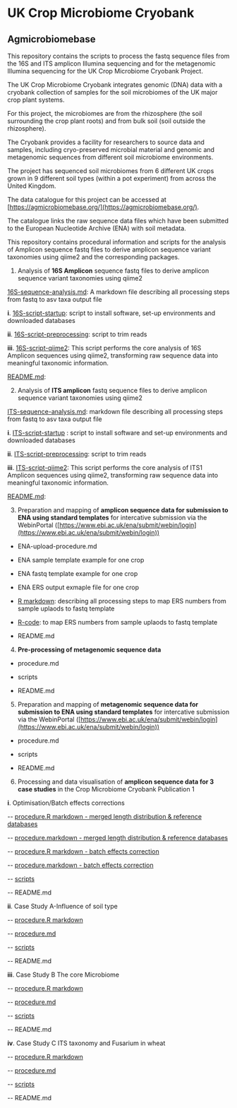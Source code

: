   

# UK Crop Microbiome Cryobank

## Agmicrobiomebase

  

This repository contains the scripts to process the fastq sequence files from the 16S and ITS amplicon Illumina sequencing and for the metagenomic Illumina sequencing for the UK Crop Microbiome Cryobank Project.

  

The UK Crop Microbiome Cryobank integrates genomic (DNA) data with a cryobank collection of samples for the soil microbiomes of the UK major crop plant systems.

For this project, the microbiomes are from the rhizosphere (the soil surrounding the crop plant roots) and from bulk soil (soil outside the rhizosphere).

The Cryobank provides a facility for researchers to source data and samples, including cryo-preserved microbial material and genomic and metagenomic sequences from different soil microbiome environments.

  

The project has sequenced soil microbiomes from 6 different UK crops grown in 9 different soil types (within a pot experiment) from across the United Kingdom.

  

The data catalogue for this project can be accessed at [https://agmicrobiomebase.org/](https://agmicrobiomebase.org/).

The catalogue links the raw sequence data files which have been submitted to the European Nucleotide Archive (ENA) with soil metadata.

  

This repository contains procedural information and scripts for the analysis of Amplicon sequence fastq files to derive amplicon sequence variant taxonomies using qiime2 and the corresponding packages.

1. Analysis of **16S Amplicon** sequence fastq files to derive amplicon sequence variant taxonomies using qiime2

[16S-sequence-analysis.md](https://github.com/paytonyau/agmicrobiomebase/blob/main/amplicon-sequence-analysis/amplicon-16S/16s-sequence-analysis.md): A markdown file describing all processing steps from fastq to asv taxa output file

**i**. [16S-script-startup](https://github.com/paytonyau/agmicrobiomebase/blob/main/amplicon-sequence-analysis/amplicon-16S/16s-step01-startup.sh): script to install software, set-up environments and downloaded databases

**ii**. [16S-script-preprocessing](https://github.com/paytonyau/agmicrobiomebase/blob/main/amplicon-sequence-analysis/amplicon-16S/16s-step02-preprocessing.sh): script to trim reads

**iii**. [16S-script-qiime2](https://github.com/paytonyau/agmicrobiomebase/blob/main/amplicon-sequence-analysis/amplicon-16S/16s-step03-qiime2.sh): This script performs the core analysis of 16S Amplicon sequences using qiime2, transforming raw sequence data into meaningful taxonomic information.

[README.md](https://github.com/paytonyau/agmicrobiomebase/blob/main/amplicon-sequence-analysis/amplicon-16S/README.md):

2. Analysis of **ITS amplicon** fastq sequence files to derive amplicon sequence variant taxonomies using qiime2

[ITS-sequence-analysis.md](https://github.com/paytonyau/agmicrobiomebase/blob/main/amplicon-sequence-analysis/amplicon-ITS/ITS-sequencing-analysis.md): markdown file describing all processing steps from fastq to asv taxa output file

**i**. [ITS-script-startup](https://github.com/paytonyau/agmicrobiomebase/blob/main/amplicon-sequence-analysis/amplicon-ITS/ITS-step01-setup.sh) : script to install software and set-up environments and downloaded databases

**ii**. [ITS-script-preprocessing](https://github.com/paytonyau/agmicrobiomebase/blob/main/amplicon-sequence-analysis/amplicon-ITS/ITS-step02-preprocessing.sh): script to trim reads

**iii**. [ITS-script-qiime2](https://github.com/paytonyau/agmicrobiomebase/blob/main/amplicon-sequence-analysis/amplicon-ITS/ITS-step03-qiime2.sh): This script performs the core analysis of ITS1 Amplicon sequences using qiime2, transforming raw sequence data into meaningful taxonomic information.

[README.md](https://github.com/paytonyau/agmicrobiomebase/blob/main/amplicon-sequence-analysis/amplicon-ITS/README.md):

3. Preparation and mapping of **amplicon sequence data for submission to ENA using standard templates** for intercative submission via the WebinPortal ([https://www.ebi.ac.uk/ena/submit/webin/login](https://www.ebi.ac.uk/ena/submit/webin/login))

- ENA-upload-procedure.md

- ENA sample template example for one crop

- ENA fastq template example for one crop

- ENA ERS output exmaple file for one crop

- [R markdown](https://github.com/paytonyau/agmicrobiomebase/blob/main/amplicon-sequence-analysis/Fastq_checklist_mapping/fastq_checklist_mapping.Rmd): describing all processing steps to map ERS numbers from sample uplaods to fastq template

- [R-code](): to map ERS numbers from sample uplaods to fastq template

- README.md

4. **Pre-processing of metagenomic sequence data**

  

- procedure.md

- scripts

- README.md

5. Preparation and mapping of **metagenomic sequence data for submission to ENA using standard templates** for intercative submission via the WebinPortal ([https://www.ebi.ac.uk/ena/submit/webin/login](https://www.ebi.ac.uk/ena/submit/webin/login))

- procedure.md

- scripts

- README.md

  

6. Processing and data visualisation of **amplicon sequence data for 3 case studies** in the Crop Microbiome Cryobank Publication 1

**i**. Optimisation/Batch effects corrections

-- [procedure.R markdown - merged length distribution & reference databases](https://github.com/paytonyau/agmicrobiomebase/blob/main/publications-scripts/How-to-paper/case_00-preparation/case00A-length_dist_ref_databases.Rmd)

-- [procedure.markdown - merged length distribution & reference databases](https://github.com/paytonyau/agmicrobiomebase/blob/main/publications-scripts/How-to-paper/case_00-preparation/case00A-length_dist_ref_databases.md)

-- [procedure.R markdown - batch effects correction](https://github.com/paytonyau/agmicrobiomebase/blob/main/publications-scripts/How-to-paper/case_00-preparation/case00B-Batch_effects.Rmd)

-- [procedure.markdown - batch effects correction](https://github.com/paytonyau/agmicrobiomebase/blob/main/publications-scripts/How-to-paper/case_00-preparation/case00B-Batch_effects.md)

-- [scripts](https://github.com/paytonyau/agmicrobiomebase/tree/main/publications-scripts/How-to-paper/case_00-preparation/Case_00-prep.R)

-- README.md

**ii**. Case Study A-Influence of soil type

-- [procedure.R markdown](https://github.com/paytonyau/agmicrobiomebase/blob/main/publications-scripts/How-to-paper/case_02-core_microbiome/case02-core_microbiome.Rmd)

-- [procedure.md](https://github.com/paytonyau/agmicrobiomebase/blob/main/publications-scripts/How-to-paper/case_02-core_microbiome/case02-core_microbiome.md)

-- [scripts](https://github.com/paytonyau/agmicrobiomebase/tree/main/publications-scripts/How-to-paper/case_01-influence_of_soil_type/Case_01-16s.R)

-- README.md

**iii**. Case Study B The core Microbiome

-- [procedure.R markdown](https://github.com/paytonyau/agmicrobiomebase/blob/main/publications-scripts/How-to-paper/case_02-core_microbiome/case02-core_microbiome.Rmd)

-- [procedure.md](https://github.com/paytonyau/agmicrobiomebase/blob/main/publications-scripts/How-to-paper/case_02-core_microbiome/case02-core_microbiome.md)

-- [scripts](https://github.com/paytonyau/agmicrobiomebase/tree/main/publications-scripts/How-to-paper/case_02-core_microbiome/Case_02-16s.R)

-- README.md

**iv**. Case Study C ITS taxonomy and Fusarium in wheat

-- [procedure.R markdown](https://github.com/paytonyau/agmicrobiomebase/blob/main/publications-scripts/How-to-paper/case_03-ITS_wheat/Case_03-ITS.Rmd)

-- [procedure.md](https://github.com/paytonyau/agmicrobiomebase/blob/main/publications-scripts/How-to-paper/case_03-ITS_wheat/Case_03-ITS.md)

-- [scripts](https://github.com/paytonyau/agmicrobiomebase/tree/main/publications-scripts/How-to-paper/case_03-ITS_wheat/Case_03-ITS.R)

-- README.md
